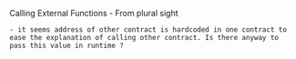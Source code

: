 Calling External Functions - From plural sight

    - it seems address of other contract is hardcoded in one contract to ease the explanation of calling other contract. Is there anyway to pass this value in runtime ?

